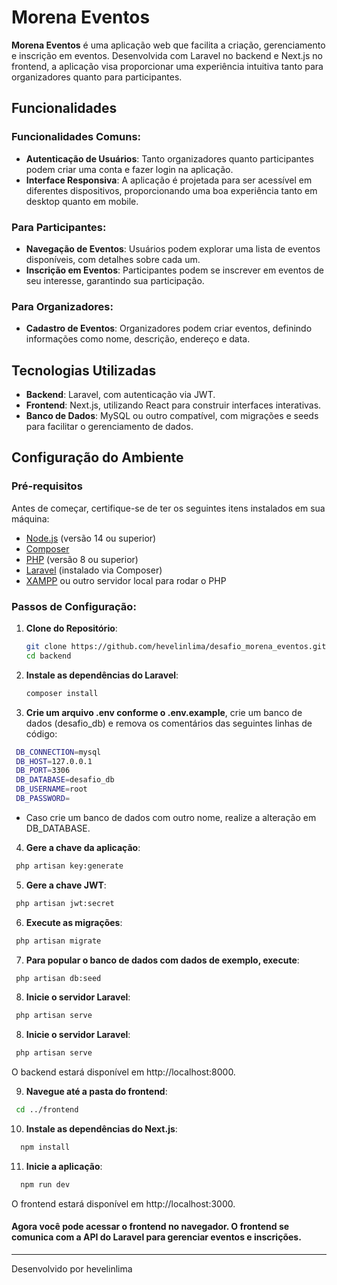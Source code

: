 # Morena Eventos

**Morena Eventos** é uma aplicação web que facilita a criação, gerenciamento e inscrição em eventos. Desenvolvida com Laravel no backend e Next.js no frontend, a aplicação visa proporcionar uma experiência intuitiva tanto para organizadores quanto para participantes.

## Funcionalidades

### Funcionalidades Comuns:
- **Autenticação de Usuários**: Tanto organizadores quanto participantes podem criar uma conta e fazer login na aplicação.
- **Interface Responsiva**: A aplicação é projetada para ser acessível em diferentes dispositivos, proporcionando uma boa experiência tanto em desktop quanto em mobile.
  
### Para Participantes:
- **Navegação de Eventos**: Usuários podem explorar uma lista de eventos disponíveis, com detalhes sobre cada um.
- **Inscrição em Eventos**: Participantes podem se inscrever em eventos de seu interesse, garantindo sua participação.

### Para Organizadores:
- **Cadastro de Eventos**: Organizadores podem criar eventos, definindo informações como nome, descrição, endereço e data.

## Tecnologias Utilizadas
- **Backend**: Laravel, com autenticação via JWT.
- **Frontend**: Next.js, utilizando React para construir interfaces interativas.
- **Banco de Dados**: MySQL ou outro compatível, com migrações e seeds para facilitar o gerenciamento de dados.

## Configuração do Ambiente
### Pré-requisitos

Antes de começar, certifique-se de ter os seguintes itens instalados em sua máquina:

- [Node.js](https://nodejs.org/) (versão 14 ou superior)
- [Composer](https://getcomposer.org/)
- [PHP](https://www.php.net/) (versão 8 ou superior)
- [Laravel](https://laravel.com/docs/8.x/installation) (instalado via Composer)
- [XAMPP](https://www.apachefriends.org/index.html) ou outro servidor local para rodar o PHP

### Passos de Configuração:

1. **Clone do Repositório**:
   ```bash
   git clone https://github.com/hevelinlima/desafio_morena_eventos.git
   cd backend
   ```
2. **Instale as dependências do Laravel**:
    ```bash
   composer install
   ```
3. **Crie um arquivo .env conforme o .env.example**, crie um banco de dados (desafio_db) e remova os comentários das seguintes linhas de código:
  ```bash
   DB_CONNECTION=mysql
   DB_HOST=127.0.0.1
   DB_PORT=3306
   DB_DATABASE=desafio_db
   DB_USERNAME=root
   DB_PASSWORD=
   ```
- Caso crie um banco de dados com outro nome, realize a alteração em DB_DATABASE.

4. **Gere a chave da aplicação**:
  ```bash
   php artisan key:generate
   ```
5. **Gere a chave JWT**:
  ```bash
   php artisan jwt:secret
   ```

6. **Execute as migrações**:
  ```bash
   php artisan migrate
   ```
7. **Para popular o banco de dados com dados de exemplo, execute**:
  ```bash
   php artisan db:seed
   ```

8. **Inicie o servidor Laravel**:
  ```bash
   php artisan serve
   ```
8. **Inicie o servidor Laravel**:
  ```bash
   php artisan serve
   ```
O backend estará disponível em http://localhost:8000.

9. **Navegue até a pasta do frontend**:
  ```bash
   cd ../frontend
   ```

10. **Instale as dependências do Next.js**:
  ```bash
    npm install
   ```
11. **Inicie a aplicação**:
  ```bash 
    npm run dev
   ```
O frontend estará disponível em http://localhost:3000.

#### Agora você pode acessar o frontend no navegador. O frontend se comunica com a API do Laravel para gerenciar eventos e inscrições.


---

Desenvolvido por hevelinlima
